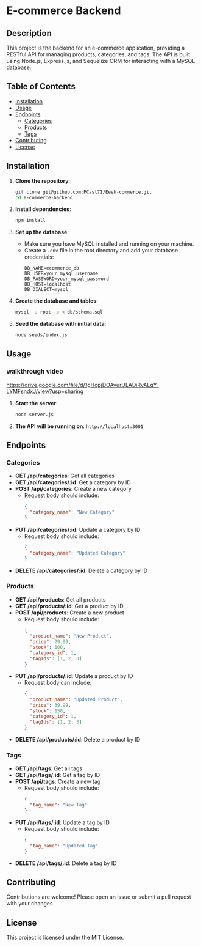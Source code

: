 # E-commerce Backend

## Description

This project is the backend for an e-commerce application, providing a RESTful API for managing products, categories, and tags. The API is built using Node.js, Express.js, and Sequelize ORM for interacting with a MySQL database.

## Table of Contents

- [Installation](#installation)
- [Usage](#usage)
- [Endpoints](#endpoints)
  - [Categories](#categories)
  - [Products](#products)
  - [Tags](#tags)
- [Contributing](#contributing)
- [License](#license)

## Installation

1. **Clone the repository**:
    ```bash
    git clone git@github.com:PCast71/Eeek-commerce.git
    cd e-commerce-backend
    ```

2. **Install dependencies**:
    ```bash
    npm install
    ```

3. **Set up the database**:
    - Make sure you have MySQL installed and running on your machine.
    - Create a `.env` file in the root directory and add your database credentials:
        ```env
        DB_NAME=ecommerce_db
        DB_USER=your_mysql_username
        DB_PASSWORD=your_mysql_password
        DB_HOST=localhost
        DB_DIALECT=mysql
        ```

4. **Create the database and tables**:
    ```bash
    mysql -u root -p < db/schema.sql
    ```

5. **Seed the database with initial data**:
    ```bash
    node seeds/index.js
    ```

## Usage

### walkthrough video
https://drive.google.com/file/d/1gHopjDOAvurULADiRvALqY-LYMFsndxJ/view?usp=sharing

1. **Start the server**:
    ```bash
    node server.js
    ```

2. **The API will be running on**:
    `http://localhost:3001`

## Endpoints

### Categories

- **GET /api/categories**: Get all categories
- **GET /api/categories/:id**: Get a category by ID
- **POST /api/categories**: Create a new category
  - Request body should include:
    ```json
    {
      "category_name": "New Category"
    }
    ```
- **PUT /api/categories/:id**: Update a category by ID
  - Request body should include:
    ```json
    {
      "category_name": "Updated Category"
    }
    ```
- **DELETE /api/categories/:id**: Delete a category by ID

### Products

- **GET /api/products**: Get all products
- **GET /api/products/:id**: Get a product by ID
- **POST /api/products**: Create a new product
  - Request body should include:
    ```json
    {
      "product_name": "New Product",
      "price": 29.99,
      "stock": 100,
      "category_id": 1,
      "tagIds": [1, 2, 3]
    }
    ```
- **PUT /api/products/:id**: Update a product by ID
  - Request body can include:
    ```json
    {
      "product_name": "Updated Product",
      "price": 39.99,
      "stock": 150,
      "category_id": 1,
      "tagIds": [1, 2, 3]
    }
    ```
- **DELETE /api/products/:id**: Delete a product by ID

### Tags

- **GET /api/tags**: Get all tags
- **GET /api/tags/:id**: Get a tag by ID
- **POST /api/tags**: Create a new tag
  - Request body should include:
    ```json
    {
      "tag_name": "New Tag"
    }
    ```
- **PUT /api/tags/:id**: Update a tag by ID
  - Request body should include:
    ```json
    {
      "tag_name": "Updated Tag"
    }
    ```
- **DELETE /api/tags/:id**: Delete a tag by ID

## Contributing

Contributions are welcome! Please open an issue or submit a pull request with your changes.

## License

This project is licensed under the MIT License.
